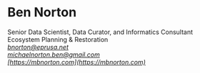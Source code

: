 Ben Norton
============
Senior Data Scientist, Data Curator, and Informatics Consultant  
Ecosystem Planning & Restoration  
*[bnorton@eprusa.net](bnorton@eprusa.net)*   
*[michaelnorton.ben@gmail.com](michaelnorton.ben@gmail.com)*  
*[https://mbnorton.com](https://mbnorton.com)*   
